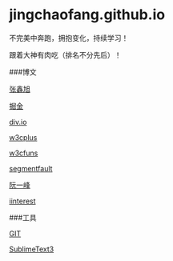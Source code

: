 # jingchaofang.github.io

不完美中奔跑，拥抱变化，持续学习！

跟着大神有肉吃（排名不分先后）！

###博文

[张鑫旭](http://www.zhangxinxu.com/)

[掘金](http://gold.xitu.io)

[div.io](http://div.io/)

[w3cplus](http://w3cplus.com)

[w3cfuns](http://www.w3cfuns.com/)

[segmentfault](https://segmentfault.com/)

[阮一峰](http://www.ruanyifeng.com/blog/)

[iinterest](http://www.iinterest.net/)

###工具

[GIT](https://git-scm.com/)

[SublimeText3](https://www.sublimetext.com/)
